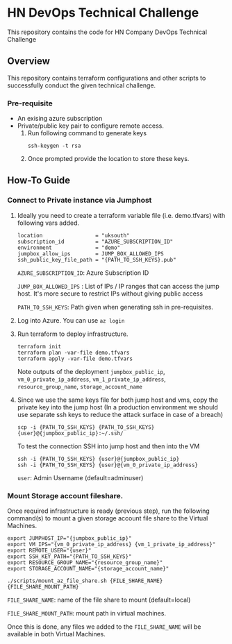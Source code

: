 # HN DevOps Technical Challenge

This repository contains the code for HN Company DevOps Technical Challenge

## Overview

This repository contains terraform configurations and other scripts to successfully conduct the given technical
challenge.

### Pre-requisite
- An exising azure subscription
- Private/public key pair to configure remote access. 
    1. Run following command to generate keys
        ```
        ssh-keygen -t rsa
        ````
    2. Once prompted provide the location to store these keys.


## How-To Guide

### Connect to Private instance via Jumphost

1. Ideally you need to create a terraform variable file (i.e. demo.tfvars) with following vars added.
   
    ```
    location                 = "uksouth"
    subscription_id          = "AZURE_SUBSCRIPTION_ID"
    environment              = "demo" 
    jumpbox_allow_ips        = JUMP_BOX_ALLOWED_IPS
    ssh_public_key_file_path = "{PATH_TO_SSH_KEYS}.pub"
    ```

    `AZURE_SUBSCRIPTION_ID`:  Azure Subscription ID

    `JUMP_BOX_ALLOWED_IPS` : List of IPs / IP ranges that can access the jump host. It's more secure to restrict IPs without giving public access

    `PATH_TO_SSH_KEYS`: Path given when generating ssh in pre-requisites.

2. Log into Azure. You can use `az login`
3. Run terraform to deploy infrastructure.
   
   ```
   terraform init
   terraform plan -var-file demo.tfvars
   terraform apply -var-file demo.tfvars
   ```
   Note outputs of the deployment `jumpbox_public_ip`, `vm_0_private_ip_address`, `vm_1_private_ip_address`, `resource_group_name`, `storage_account_name`
4. Since we use the same keys file for both jump host and vms, copy the private key into the jump host 
  (In a production environment we should use separate ssh keys to reduce the attack surface in case of a breach)
    ```
    scp -i {PATH_TO_SSH_KEYS} {PATH_TO_SSH_KEYS} {user}@{jumpbox_public_ip}:~/.ssh/
    ```
    To test the connection SSH into jump host and then into the VM
   ```
   ssh -i {PATH_TO_SSH_KEYS} {user}@{jumpbox_public_ip}
   ssh -i {PATH_TO_SSH_KEYS} {user}@{vm_0_private_ip_address}
   ```

   `user`: Admin Username (default=adminuser)

### Mount Storage account fileshare. 

Once required infrastructure is ready (previous step), run the following command(s) to mount a given storage account file share to the Virtual Machines.

```
export JUMPHOST_IP="{jumpbox_public_ip}"
export VM_IPS="{vm_0_private_ip_address} {vm_1_private_ip_address}"
export REMOTE_USER="{user}"
export SSH_KEY_PATH="{PATH_TO_SSH_KEYS}"
export RESOURCE_GROUP_NAME="{resource_group_name}"
export STORAGE_ACCOUNT_NAME="{storage_account_name}"

./scripts/mount_az_file_share.sh {FILE_SHARE_NAME} {FILE_SHARE_MOUNT_PATH}
```

`FILE_SHARE_NAME`: name of the file share to mount (default=local)

`FILE_SHARE_MOUNT_PATH`: mount path in virtual machines.

Once this is done, any files we added to the `FILE_SHARE_NAME` will be available in both Virtual Machines.